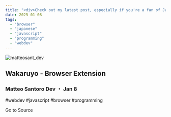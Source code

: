 ```yaml
---
title: "<div>Check out my latest post, especially if you're a fan of Japanese culture or if you're studying it!</div>"
date: 2025-01-08
tags: 
  - "browser"
  - "japanese"
  - "javascript"
  - "programming"
  - "webdev"
---
```


![matteosant_dev](https://media2.dev.to/dynamic/image/width=800%2Cheight=%2Cfit=scale-down%2Cgravity=auto%2Cformat=auto/https%3A%2F%2Fdev-to-uploads.s3.amazonaws.com%2Fuploads%2Fuser%2Fprofile_image%2F1253234%2F39957cd3-32a4-4a71-9837-724db3e804bc.jpg)

## Wakaruyo - Browser Extension

### Matteo Santoro Dev ・ Jan 8

#webdev #javascript #browser #programming

Go to Source
